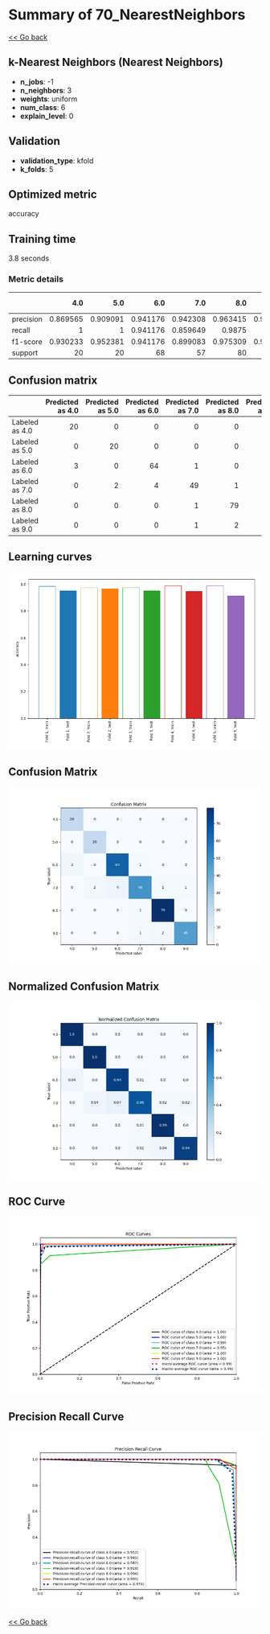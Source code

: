 # Summary of 70_NearestNeighbors

[<< Go back](../README.md)


## k-Nearest Neighbors (Nearest Neighbors)
- **n_jobs**: -1
- **n_neighbors**: 3
- **weights**: uniform
- **num_class**: 6
- **explain_level**: 0

## Validation
 - **validation_type**: kfold
 - **k_folds**: 5

## Optimized metric
accuracy

## Training time

3.8 seconds

### Metric details
|           |       4.0 |       5.0 |       6.0 |       7.0 |       8.0 |       9.0 |   accuracy |   macro avg |   weighted avg |   logloss |
|:----------|----------:|----------:|----------:|----------:|----------:|----------:|-----------:|------------:|---------------:|----------:|
| precision |  0.869565 |  0.909091 |  0.941176 |  0.942308 |  0.963415 |  0.978261 |   0.945392 |    0.933969 |       0.946465 |  0.381951 |
| recall    |  1        |  1        |  0.941176 |  0.859649 |  0.9875   |  0.9375   |   0.945392 |    0.954304 |       0.945392 |  0.381951 |
| f1-score  |  0.930233 |  0.952381 |  0.941176 |  0.899083 |  0.975309 |  0.957447 |   0.945392 |    0.942605 |       0.94499  |  0.381951 |
| support   | 20        | 20        | 68        | 57        | 80        | 48        |   0.945392 |  293        |     293        |  0.381951 |


## Confusion matrix
|                |   Predicted as 4.0 |   Predicted as 5.0 |   Predicted as 6.0 |   Predicted as 7.0 |   Predicted as 8.0 |   Predicted as 9.0 |
|:---------------|-------------------:|-------------------:|-------------------:|-------------------:|-------------------:|-------------------:|
| Labeled as 4.0 |                 20 |                  0 |                  0 |                  0 |                  0 |                  0 |
| Labeled as 5.0 |                  0 |                 20 |                  0 |                  0 |                  0 |                  0 |
| Labeled as 6.0 |                  3 |                  0 |                 64 |                  1 |                  0 |                  0 |
| Labeled as 7.0 |                  0 |                  2 |                  4 |                 49 |                  1 |                  1 |
| Labeled as 8.0 |                  0 |                  0 |                  0 |                  1 |                 79 |                  0 |
| Labeled as 9.0 |                  0 |                  0 |                  0 |                  1 |                  2 |                 45 |

## Learning curves
![Learning curves](learning_curves.png)
## Confusion Matrix

![Confusion Matrix](confusion_matrix.png)


## Normalized Confusion Matrix

![Normalized Confusion Matrix](confusion_matrix_normalized.png)


## ROC Curve

![ROC Curve](roc_curve.png)


## Precision Recall Curve

![Precision Recall Curve](precision_recall_curve.png)



[<< Go back](../README.md)
